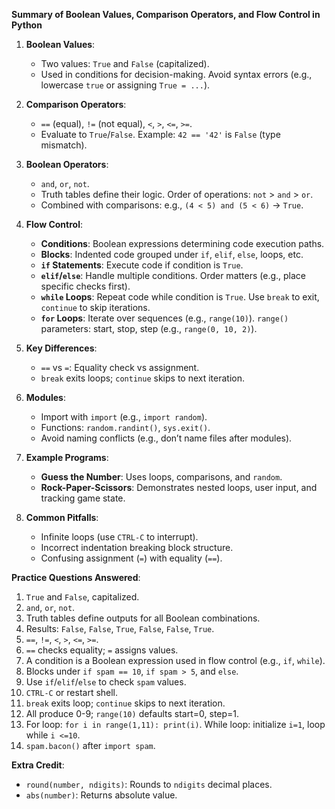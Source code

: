 **Summary of Boolean Values, Comparison Operators, and Flow Control in Python**

1. **Boolean Values**:
   - Two values: `True` and `False` (capitalized).
   - Used in conditions for decision-making. Avoid syntax errors (e.g., lowercase `true` or assigning `True = ...`).

2. **Comparison Operators**:
   - `==` (equal), `!=` (not equal), `<`, `>`, `<=`, `>=`.
   - Evaluate to `True`/`False`. Example: `42 == '42'` is `False` (type mismatch).

3. **Boolean Operators**:
   - `and`, `or`, `not`.
   - Truth tables define their logic. Order of operations: `not` > `and` > `or`.
   - Combined with comparisons: e.g., `(4 < 5) and (5 < 6)` → `True`.

4. **Flow Control**:
   - **Conditions**: Boolean expressions determining code execution paths.
   - **Blocks**: Indented code grouped under `if`, `elif`, `else`, loops, etc.
   - **`if` Statements**: Execute code if condition is `True`.
   - **`elif`/`else`**: Handle multiple conditions. Order matters (e.g., place specific checks first).
   - **`while` Loops**: Repeat code while condition is `True`. Use `break` to exit, `continue` to skip iterations.
   - **`for` Loops**: Iterate over sequences (e.g., `range(10)`). `range()` parameters: start, stop, step (e.g., `range(0, 10, 2)`).

5. **Key Differences**:
   - `==` vs `=`: Equality check vs assignment.
   - `break` exits loops; `continue` skips to next iteration.

6. **Modules**:
   - Import with `import` (e.g., `import random`).
   - Functions: `random.randint()`, `sys.exit()`.
   - Avoid naming conflicts (e.g., don’t name files after modules).

7. **Example Programs**:
   - **Guess the Number**: Uses loops, comparisons, and `random`.
   - **Rock-Paper-Scissors**: Demonstrates nested loops, user input, and tracking game state.

8. **Common Pitfalls**:
   - Infinite loops (use `CTRL-C` to interrupt).
   - Incorrect indentation breaking block structure.
   - Confusing assignment (`=`) with equality (`==`).

**Practice Questions Answered**:
1. `True` and `False`, capitalized.
2. `and`, `or`, `not`.
3. Truth tables define outputs for all Boolean combinations.
4. Results: `False`, `False`, `True`, `False`, `False`, `True`.
5. `==`, `!=`, `<`, `>`, `<=`, `>=`.
6. `==` checks equality; `=` assigns values.
7. A condition is a Boolean expression used in flow control (e.g., `if`, `while`).
8. Blocks under `if spam == 10`, `if spam > 5`, and `else`.
9. Use `if`/`elif`/`else` to check `spam` values.
10. `CTRL-C` or restart shell.
11. `break` exits loop; `continue` skips to next iteration.
12. All produce 0-9; `range(10)` defaults start=0, step=1.
13. For loop: `for i in range(1,11): print(i)`. While loop: initialize `i=1`, loop while `i <=10`.
14. `spam.bacon()` after `import spam`.

**Extra Credit**:
- `round(number, ndigits)`: Rounds to `ndigits` decimal places.
- `abs(number)`: Returns absolute value.
